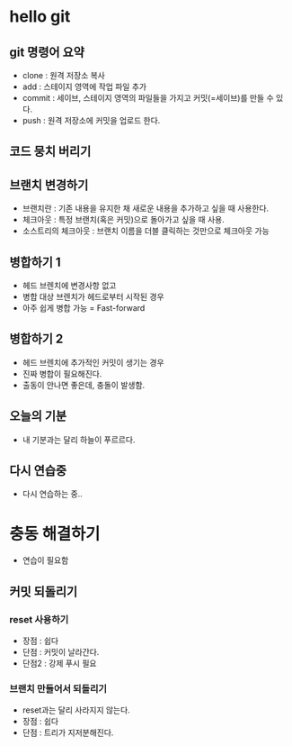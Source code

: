 #  hello git

## git 명령어 요약

- clone : 원격 저장소 복사
- add : 스테이지 영역에 작업 파일 추가 
- commit : 세이브, 스테이지 영역의 파일들을 가지고 커밋(=세이브)를 만들 수 있다.
- push : 원격 저장소에 커밋을 업로드 한다.


## 코드 뭉치 버리기

## 브랜치 변경하기 
- 브랜치란 : 기존 내용을 유지한 채 새로운 내용을 추가하고 싶을 때 사용한다. 
- 체크아웃 : 특정 브랜치(혹은 커밋)으로 돌아가고 싶을 때 사용.
- 소스트리의 체크아웃 : 브랜치 이름을 더블 클릭하는 것만으로 체크아웃 가능

## 병합하기 1
- 헤드 브렌치에 변경사항 없고
- 병합 대상 브렌치가 헤드로부터 시작된 경우
- 아주 쉽게 병합 가능 = Fast-forward

## 병합하기 2
- 헤드 브렌치에 추가적인 커밋이 생기는 경우
- 진짜 병합이 필요해진다. 
- 출동이 안나면 좋은데, 충돌이 발생함.

## 오늘의 기분
- 내 기분과는 달리 하늘이 푸르르다.

## 다시 연습중
- 다시 연습하는 중..

# 충동 해결하기
- 연습이 필요함

## 커밋 되돌리기 

### reset 사용하기 
- 장점 : 쉽다
- 단점 : 커밋이 날라간다. 
- 단점2 : 강제 푸시 필요

### 브랜치 만들어서 되돌리기
- reset과는 달리 사라지지 않는다. 
- 장점 : 쉽다
- 단점 : 트리가 지저분해진다. 